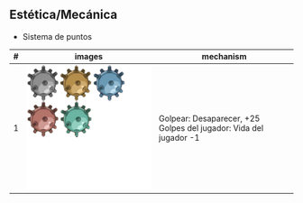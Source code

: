 ## Estética/Mecánica
- Sistema de puntos

|#|images|mechanism|
|---|---|----|
|1|![Mina](https://github.com/ZHAOYANNI/DVI/blob/master/assets/images/bomb-sheet0.png)|Golpear: Desaparecer, +25<br>Golpes del jugador: Vida del jugador -1|